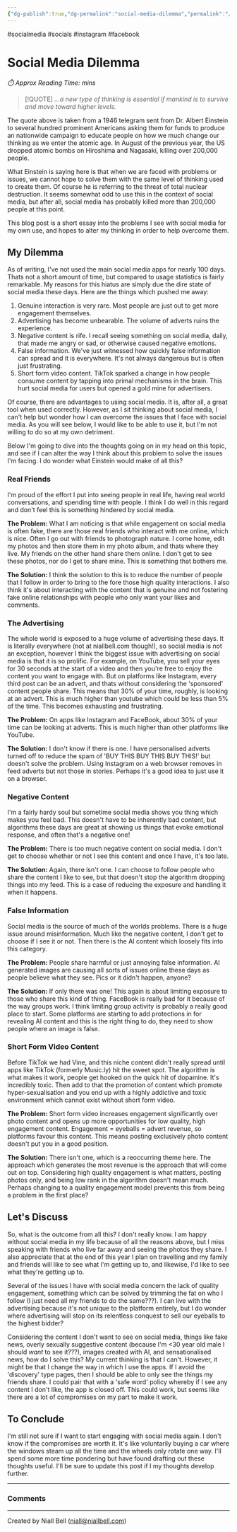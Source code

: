 ```yaml
---
{"dg-publish":true,"dg-permalink":"social-media-dilemma","permalink":"/social-media-dilemma/","title":"Social Media Dilemma","hide":true,"tags":["socials","Socialmedia","instagram","facebook"],"noteIcon":"1","created":"2024-08-14T14:14:19.453+01:00","updated":"2024-08-14T15:50:19.745+01:00"}
---
```


#socialmedia #socials #instagram #facebook
# Social Media Dilemma
<p id="reading-time" style="font-style: italic;">⏱️ Approx Reading Time:  <span id="inserted-text"></span> mins</p>

>[!QUOTE] *...a new type of thinking is essential if mankind is to survive and move toward higher levels.*

The quote above is taken from a 1946 telegram sent from Dr. Albert Einstein to several hundred prominent Americans asking them for funds to produce an nationwide campaign to educate people on how we much change our thinking as we enter the atomic age. In August of the previous year, the US dropped atomic bombs on Hiroshima and Nagasaki, killing over 200,000 people.

What Einstein is saying here is that when we are faced with problems or issues, we cannot hope to solve them with the same level of thinking used to create them. Of course he is referring to the threat of total nuclear destruction. It seems somewhat odd to use this in the context of social media, but after all, social media has probably killed more than 200,000 people at this point.

This blog post is a short essay into the problems I see with social media for my own use, and hopes to alter my thinking in order to help overcome them.

## My Dilemma

As of writing, I've not used the main social media apps for nearly 100 days. Thats not a short amount of time, but compared to usage statistics is fairly remarkable. My reasons for this hiatus are simply due the dire state of social media these days. Here are the things which pushed me away:

1. Genuine interaction is very rare. Most people are just out to get more engagement themselves.
2. Advertising has become unbearable. The volume of adverts ruins the experience.
3. Negative content is rife. I recall seeing something on social media, daily, that made me angry or sad, or otherwise caused negative emotions.
4. False information. We've just witnessed how quickly false information can spread and it is everywhere. It's not always dangerous but is often just frustrating.
5. Short form video content. TikTok sparked a change in how people consume content by tapping into primal mechanisms in the brain. This hurt social media for users but opened a gold mine for advertisers.

Of course, there are advantages to using social media. It is, after all, a great tool when used correctly. However, as I sit thinking about social media, I can't help but wonder how I can overcome the issues that I face with social media. As you will see below, I would like to be able to use it, but I'm not willing to do so at my own detriment.

Below I'm going to dive into the thoughts going on in my head on this topic, and see if I can alter the way I think about this problem to solve the issues I'm facing. I do wonder what Einstein would make of all this?

### Real Friends

I'm proud of the effort I put into seeing people in real life, having real world conversations, and spending time with people. I think I do well in this regard and don't feel this is something hindered by social media. 

**The Problem:** What I am noticing is that while engagement on social media is often fake, there are those real friends who interact with me online, which is nice. Often I go out with friends to photograph nature. I come home, edit my photos and then store them in my photo album, and thats where they live. My friends on the other hand share them online. I don't get to see these photos, nor do I get to share mine. This is something that bothers me.

**The Solution:** I think the solution to this is to reduce the number of people that I follow in order to bring to the fore those high quality interactions. I also think it's about interacting with the content that is genuine and not fostering fake online relationships with people who only want your likes and comments.

### The Advertising

The whole world is exposed to a huge volume of advertising these days. It is literally everywhere (not at niallbell.com though!), so social media is not an exception, however I think the biggest issue with advertising on social media is that it is so prolific. For example, on YouTube, you sell your eyes for 30 seconds at the start of a video and then you're free to enjoy the content you want to engage with. But on platforms like Instagram, every third post can be an advert, and thats without considering the 'sponsored' content people share. This means that 30% of your time, roughly, is looking at an advert. This is much higher than youtube which could be less than 5% of the time. This becomes exhausting and frustrating.

**The Problem:** On apps like Instagram and FaceBook, about 30% of your time can be looking at adverts. This is much higher than other platforms like YouTube.

**The Solution:** I don't know if there is one. I have personalised adverts turned off to reduce the spam of 'BUY THIS BUY THIS BUY THIS!' but doesn't solve the problem. Using Instagram on a web browser removes in feed adverts but not those in stories. Perhaps it's a good idea to just use it on a browser.

### Negative Content

I'm a fairly hardy soul but sometime social media shows you thing which makes you feel bad. This doesn't have to be inherently bad content, but algorithms these days are great at showing us things that evoke emotional response, and often that's a negative one!

**The Problem:** There is too much negative content on social media. I don't get to choose whether or not I see this content and once I have, it's too late.

**The Solution:** Again, there isn't one. I can choose to follow people who share the content I like to see, but that doesn't stop the algorithm dropping things into my feed. This is a case of reducing the exposure and handling it when it happens.

### False Information

Social media is the source of much of the worlds problems. There is a huge issue around misinformation. Much like the negative content, I don't get to choose if I see it or not. Then there is the AI content which loosely fits into this category.

**The Problem:** People share harmful or just annoying false information. AI generated images are causing all sorts of issues online these days as people believe what they see. Pics or it didn't happen, anyone?

**The Solution:** If only there was one! This again is about limiting exposure to those who share this kind of thing. FaceBook is really bad for it because of the way groups work. I think limiting group activity is probably a really good place to start. Some platforms are starting to add protections in for revealing AI content and this is the right thing to do, they need to show people where an image is false.

### Short Form Video Content

Before TikTok we had Vine, and this niche content didn't really spread until apps like TikTok (formerly Music.ly) hit the sweet spot. The algorithm is what makes it work, people get hooked on the quick hit of dopamine. It's incredibly toxic. Then add to that the promotion of content which promote hyper-sexualisation and you end up with a highly addictive and toxic environment which cannot exist without short form video.

**The Problem:** Short form video increases engagement significantly over photo content and opens up more opportunities for low quality, high engagement content. Engagement = eyeballs = advert revenue, so platforms favour this content. This means posting exclusively photo content doesn't put you in a good position.

**The Solution:** There isn't one, which is a reoccurring theme here. The approach which generates the most revenue is the approach that will come out on top. Considering high quality engagement is what matters, posting photos only, and being low rank in the algorithm doesn't mean much. Perhaps changing to a quality engagement model prevents this from being a problem in the first place?

## Let's Discuss

So, what is the outcome from all this? I don't really know. I am happy without social media in my life because of all the reasons above, but I miss speaking with friends who live far away and seeing the photos they share. I also appreciate that at the end of this year I plan on travelling and my family and friends will like to see what I'm getting up to, and likewise, I'd like to see what they're getting up to.

Several of the issues I have with social media concern the lack of quality engagement, something which can be solved by trimming the fat on who I follow (I just need all my friends to do the same???). I can live with the advertising because it's not unique to the platform entirely, but I do wonder where advertising will stop on its relentless conquest to sell our eyeballs to the highest bidder?

Considering the content I don't want to see on social media, things like fake news, overly sexually suggestive content (because I'm <30 year old male I should *want* to see it???), images created with AI, and sensationalised news, how do I solve this? My current thinking is that I can't. However, it might be that I change the way in which I use the apps. If I avoid the 'discovery' type pages, then I should be able to only see the things my friends share. I could pair that with a 'safe word' policy whereby if I see any content I don't like, the app is closed off. This could work, but seems like there are a lot of compromises on my part to make it work.

## To Conclude

I'm still not sure if I want to start engaging with social media again. I don't know if the compromises are worth it. It's like voluntarily buying a car where the windows steam up all the time and the wheels only rotate one way. I'll spend some more time pondering but have found drafting out these thoughts useful. I'll be sure to update this post if I my thoughts develop further.

---
### Comments

<div id="waline"></div>
<script type="module">
	import { init } from 'https://unpkg.com/@waline/client@v3/dist/waline.js';
	init({
	  el: '#waline',
	  serverURL: 'https://niallscavecomments.vercel.app/',
	  lang: 'en',
	});
</script>

---
Created by Niall Bell (niall@niallbell.com)